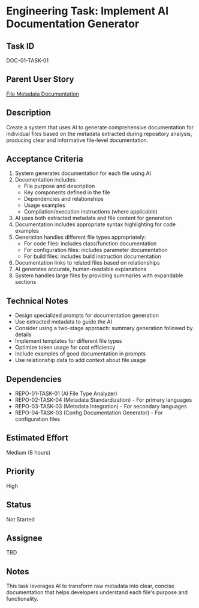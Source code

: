 # Engineering Task: Implement AI Documentation Generator

## Task ID
DOC-01-TASK-01

## Parent User Story
[File Metadata Documentation](../01-file-metadata-documentation.md)

## Description
Create a system that uses AI to generate comprehensive documentation for individual files based on the metadata extracted during repository analysis, producing clear and informative file-level documentation.

## Acceptance Criteria
1. System generates documentation for each file using AI
2. Documentation includes:
   - File purpose and description
   - Key components defined in the file
   - Dependencies and relationships
   - Usage examples
   - Compilation/execution instructions (where applicable)
3. AI uses both extracted metadata and file content for generation
4. Documentation includes appropriate syntax highlighting for code examples
5. Generation handles different file types appropriately:
   - For code files: includes class/function documentation
   - For configuration files: includes parameter documentation
   - For build files: includes build instruction documentation
6. Documentation links to related files based on relationships
7. AI generates accurate, human-readable explanations
8. System handles large files by providing summaries with expandable sections

## Technical Notes
- Design specialized prompts for documentation generation
- Use extracted metadata to guide the AI
- Consider using a two-stage approach: summary generation followed by details
- Implement templates for different file types
- Optimize token usage for cost efficiency
- Include examples of good documentation in prompts
- Use relationship data to add context about file usage

## Dependencies
- REPO-01-TASK-01 (AI File Type Analyzer)
- REPO-02-TASK-04 (Metadata Standardization) - For primary languages
- REPO-03-TASK-03 (Metadata Integration) - For secondary languages
- REPO-04-TASK-03 (Config Documentation Generator) - For configuration files

## Estimated Effort
Medium (8 hours)

## Priority
High

## Status
Not Started

## Assignee
TBD

## Notes
This task leverages AI to transform raw metadata into clear, concise documentation that helps developers understand each file's purpose and functionality.